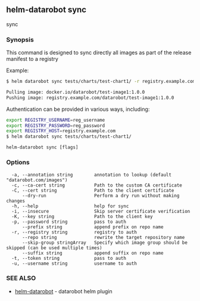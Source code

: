 ## helm-datarobot sync

sync

### Synopsis



This command is designed to sync directly all images as part of the release manifest to a registry

Example:
```sh
$ helm datarobot sync tests/charts/test-chart1/ -r registry.example.com -u reg_username -p reg_password

Pulling image: docker.io/datarobot/test-image1:1.0.0
Pushing image: registry.example.com/datarobot/test-image1:1.0.0
```

Authentication can be provided in various ways, including:

```sh
export REGISTRY_USERNAME=reg_username
export REGISTRY_PASSWORD=reg_password
export REGISTRY_HOST=registry.example.com
$ helm datarobot sync tests/charts/test-chart1/
```


```
helm-datarobot sync [flags]
```

### Options

```
  -a, --annotation string        annotation to lookup (default "datarobot.com/images")
  -c, --ca-cert string           Path to the custom CA certificate
  -C, --cert string              Path to the client certificate
      --dry-run                  Perform a dry run without making changes
  -h, --help                     help for sync
  -i, --insecure                 Skip server certificate verification
  -K, --key string               Path to the client key
  -p, --password string          pass to auth
      --prefix string            append prefix on repo name
  -r, --registry string          registry to auth
      --repo string              rewrite the target repository name
      --skip-group stringArray   Specify which image group should be skipped (can be used multiple times)
      --suffix string            append suffix on repo name
  -t, --token string             pass to auth
  -u, --username string          username to auth
```

### SEE ALSO

* [helm-datarobot](helm-datarobot.md)	 - datarobot helm plugin


